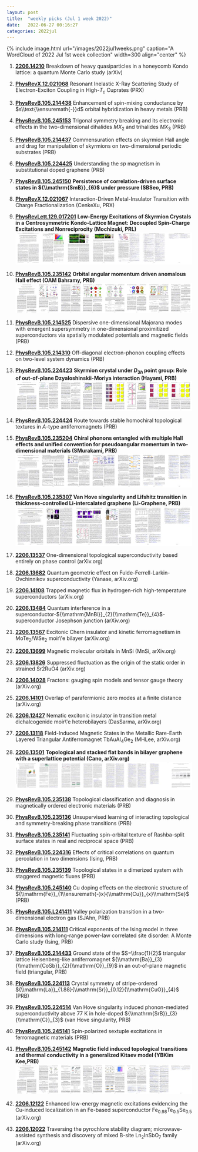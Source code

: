 ```yaml
---
layout: post
title:  "weekly picks (Jul 1 week 2022)"
date:   2022-06-27 00:16:27
categories: 2022jul
---
```


{% include image.html url="/images/2022jul1weeks.png" caption="A WordCloud of 2022 Jul 1st week collection" width=300 align="center" %}



1. **[2206.14210](http://arxiv.org/abs/2206.14210)** Breakdown of heavy quasiparticles in a honeycomb Kondo lattice: a quantum Monte Carlo study (arXiv)




1. **[PhysRevX.12.021068](https://link.aps.org/doi/10.1103/PhysRevX.12.021068)** Resonant Inelastic X-Ray Scattering Study of Electron-Exciton Coupling in High-${T}_{c}$ Cuprates (PRX)

1. **[PhysRevB.105.214438](https://link.aps.org/doi/10.1103/PhysRevB.105.214438)** Enhancement of spin-mixing conductance by $s\\text{\\ensuremath{-}}d$ orbital hybridization in heavy metals (PRB)

1. **[PhysRevB.105.245153](https://link.aps.org/doi/10.1103/PhysRevB.105.245153)** Trigonal symmetry breaking and its electronic effects in the two-dimensional dihalides $M{X}_{2}$ and trihalides $M{X}_{3}$ (PRB)

1. **[PhysRevB.105.214437](https://link.aps.org/doi/10.1103/PhysRevB.105.214437)** Commensuration effects on skyrmion Hall angle and drag for manipulation of skyrmions on two-dimensional periodic substrates (PRB)

1. **[PhysRevB.105.224425](https://link.aps.org/doi/10.1103/PhysRevB.105.224425)** Understanding the $sp$ magnetism in substitutional doped graphene (PRB)

1. **[PhysRevB.105.245150](https://link.aps.org/doi/10.1103/PhysRevB.105.245150)** **Persistence of correlation-driven surface states in ${\\mathrm{SmB}}_{6}$ under pressure (SBSeo, PRB)**



1. **[PhysRevX.12.021067](https://link.aps.org/doi/10.1103/PhysRevX.12.021067)** Interaction-Driven Metal-Insulator Transition with Charge Fractionalization (CenkeXu, PRX)

1. **[PhysRevLett.129.017201](https://link.aps.org/doi/10.1103/PhysRevLett.129.017201)** **Low-Energy Excitations of Skyrmion Crystals in a Centrosymmetric Kondo-Lattice Magnet: Decoupled Spin-Charge Excitations and Nonreciprocity (Mochizuki, PRL)** ![](/images/PhysRevLett.129.017201.pdf.jpg)

1. **[PhysRevB.105.235142](https://link.aps.org/doi/10.1103/PhysRevB.105.235142)** **Orbital angular momentum driven anomalous Hall effect (OAM Bahramy, PRB)** ![](/images/PhysRevB.105.235142.pdf.jpg)

1. **[PhysRevB.105.214525](https://link.aps.org/doi/10.1103/PhysRevB.105.214525)** Dispersive one-dimensional Majorana modes with emergent supersymmetry in one-dimensional proximitized superconductors via spatially modulated potentials and magnetic fields (PRB)

1. **[PhysRevB.105.214310](https://link.aps.org/doi/10.1103/PhysRevB.105.214310)** Off-diagonal electron-phonon coupling effects on two-level system dynamics (PRB)

1. **[PhysRevB.105.224423](https://link.aps.org/doi/10.1103/PhysRevB.105.224423)** **Skyrmion crystal under ${D}_{3h}$ point group: Role of out-of-plane Dzyaloshinskii-Moriya interaction (Hayami, PRB)** ![](/images/PhysRevB.105.224423.pdf.jpg)

1. **[PhysRevB.105.224424](https://link.aps.org/doi/10.1103/PhysRevB.105.224424)** Route towards stable homochiral topological textures in $A$-type antiferromagnets (PRB)

1. **[PhysRevB.105.235204](https://link.aps.org/doi/10.1103/PhysRevB.105.235204)** **Chiral phonons entangled with multiple Hall effects and unified convention for pseudoangular momentum in two-dimensional materials (SMurakami, PRB)** ![](/images/PhysRevB.105.235204.pdf.jpg)

1. **[PhysRevB.105.235307](https://link.aps.org/doi/10.1103/PhysRevB.105.235307)** **Van Hove singularity and Lifshitz transition in thickness-controlled Li-intercalated graphene (Li-Graphene, PRB)** ![](/images/PhysRevB.105.235307.pdf.jpg)



1. **[2206.13537](http://arxiv.org/abs/2206.13537)** One-dimensional topological superconductivity based entirely on phase control (arXiv.org)

1. **[2206.13682](http://arxiv.org/abs/2206.13682)** Quantum geometric effect on Fulde-Ferrell-Larkin-Ovchinnikov superconductivity (Yanase, arXiv.org)

1. **[2206.14108](http://arxiv.org/abs/2206.14108)** Trapped magnetic flux in hydrogen-rich high-temperature superconductors (arXiv.org)

1. **[2206.13484](http://arxiv.org/abs/2206.13484)** Quantum interference in a superconductor-${\\mathrm{MnBi}}_{2}{\\mathrm{Te}}_{4}$-superconductor Josephson junction (arXiv.org)

1. **[2206.13567](http://arxiv.org/abs/2206.13567)** Excitonic Chern insulator and kinetic ferromagnetism in MoTe$_2$/WSe$_2$ moir\\'e bilayer (arXiv.org)

1. **[2206.13699](http://arxiv.org/abs/2206.13699)** Magnetic molecular orbitals in MnSi (MnSi, arXiv.org)

1. **[2206.13826](http://arxiv.org/abs/2206.13826)** Suppressed fluctuation as the origin of the static order in strained Sr2RuO4 (arXiv.org)

1. **[2206.14028](http://arxiv.org/abs/2206.14028)** Fractons: gauging spin models and tensor gauge theory (arXiv.org)

1. **[2206.14101](http://arxiv.org/abs/2206.14101)** Overlap of parafermionic zero modes at a finite distance (arXiv.org)

1. **[2206.12427](http://arxiv.org/abs/2206.12427)** Nematic excitonic insulator in transition metal dichalcogenide moir\\'e heterobilayers (DasSarma, arXiv.org)

1. **[2206.13118](http://arxiv.org/abs/2206.13118)** Field-Induced Magnetic States in the Metallic Rare-Earth Layered Triangular Antiferromagnet TbAuAl$_4$Ge$_2$ (MHLee, arXiv.org)

1. **[2206.13501](http://arxiv.org/abs/2206.13501)** **Topological and stacked flat bands in bilayer graphene with a superlattice potential (Cano, arXiv.org)** ![](/images/2206.13501.pdf.jpg)





1. **[PhysRevB.105.235138](https://link.aps.org/doi/10.1103/PhysRevB.105.235138)** Topological classification and diagnosis in magnetically ordered electronic materials (PRB)

1. **[PhysRevB.105.235136](https://link.aps.org/doi/10.1103/PhysRevB.105.235136)** Unsupervised learning of interacting topological and symmetry-breaking phase transitions (PRB)

1. **[PhysRevB.105.235141](https://link.aps.org/doi/10.1103/PhysRevB.105.235141)** Fluctuating spin-orbital texture of Rashba-split surface states in real and reciprocal space (PRB)

1. **[PhysRevB.105.224316](https://link.aps.org/doi/10.1103/PhysRevB.105.224316)** Effects of critical correlations on quantum percolation in two dimensions (Ising, PRB)

1. **[PhysRevB.105.235139](https://link.aps.org/doi/10.1103/PhysRevB.105.235139)** Topological states in a dimerized system with staggered magnetic fluxes (PRB)

1. **[PhysRevB.105.245140](https://link.aps.org/doi/10.1103/PhysRevB.105.245140)** Cu doping effects on the electronic structure of ${\\mathrm{Fe}}_{1\\ensuremath{-}x}{\\mathrm{Cu}}_{x}\\mathrm{Se}$ (PRB)

1. **[PhysRevB.105.L241411](https://link.aps.org/doi/10.1103/PhysRevB.105.L241411)** Valley polarization transition in a two-dimensional electron gas (SJAhn, PRB)

1. **[PhysRevB.105.214111](https://link.aps.org/doi/10.1103/PhysRevB.105.214111)** Critical exponents of the Ising model in three dimensions with long-range power-law correlated site disorder: A Monte Carlo study (Ising, PRB)

1. **[PhysRevB.105.214433](https://link.aps.org/doi/10.1103/PhysRevB.105.214433)** Ground state of the $S=\\frac{1}{2}$ triangular lattice Heisenberg-like antiferromagnet ${\\mathrm{Ba}}_{3}{\\mathrm{CoSb}}_{2}{\\mathrm{O}}_{9}$ in an out-of-plane magnetic field (triangular, PRB)

1. **[PhysRevB.105.224113](https://link.aps.org/doi/10.1103/PhysRevB.105.224113)** Crystal symmetry of stripe-ordered ${\\mathrm{La}}_{1.88}{\\mathrm{Sr}}_{0.12}{\\mathrm{CuO}}_{4}$ (PRB)

1. **[PhysRevB.105.224514](https://link.aps.org/doi/10.1103/PhysRevB.105.224514)** Van Hove singularity induced phonon-mediated superconductivity above 77 K in hole-doped ${\\mathrm{SrB}}_{3}{\\mathrm{C}}_{3}$ (van Hove singularity, PRB)

1. **[PhysRevB.105.245141](https://link.aps.org/doi/10.1103/PhysRevB.105.245141)** Spin-polarized sextuple excitations in ferromagnetic materials (PRB)

1. **[PhysRevB.105.245142](https://link.aps.org/doi/10.1103/PhysRevB.105.245142)** **Magnetic field induced topological transitions and thermal conductivity in a generalized Kitaev model (YBKim Kee,PRB)** ![](/images/PhysRevB.105.245142.pdf.jpg)



1. **[2206.12122](http://arxiv.org/abs/2206.12122)** Enhanced low-energy magnetic excitations evidencing the Cu-induced localization in an Fe-based superconductor Fe$_{0.98}$Te$_{0.5}$Se$_{0.5}$ (arXiv.org)

1. **[2206.12022](http://arxiv.org/abs/2206.12022)** Traversing the pyrochlore stability diagram; microwave-assisted synthesis and discovery of mixed B-site Ln$_2$InSbO$_7$ family (arXiv.org)
